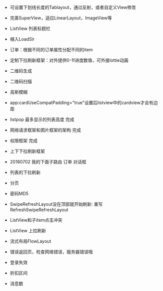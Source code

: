 * 可设置下划线长度的Tablayout，通过反射，或者自定义View修改
* 完善SuperView，适应LinearLayout，ImageView等
* ListView 列表标题栏
* 植入LoadSir


* 订单：根据不同的订单属性分配不同的item
* 定制下拉刷新框架：对外提供0-1f进度数值，可外接lottie动画

* 二维码生成
* 二维码扫描
* 高斯模糊


*  app:cardUseCompatPadding="true"设置后listview中的cardview才会有边距

* listpop 最多显示的列表高度 完成
* 网络请求框架和图片框架的架构 完成
* 权限框架 完成
* 上下下拉刷新框架



* 20180702
我的下面子路由
订单
对话框


* 列表的下拉刷新
* 分页
* 密码MD5
* SwipeRefreshLayout没在顶部就开始刷新: 重写RefreshSwipeRefreshLayout
* ListView和子item点击冲突
* ListView 上拉刷新

* 流式布局FlowLayout

* 错误返回页，检查网络错误，服务器错误哦

* 登录失效
* 折扣区间
* 消息数